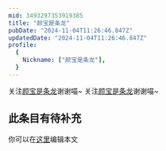 ```yaml
---
mid: 3493297353919385
title: "颜宝是条龙"
pubDate: "2024-11-04T11:26:46.847Z"
updatedDate: "2024-11-04T11:26:46.847Z"
profile:
  {
    Nickname: ["颜宝是条龙"],
  }
---
```


关注[颜宝是条龙](https://space.bilibili.com/3493297353919385)谢谢喵~ 关注[颜宝是条龙](https://space.bilibili.com/3493297353919385)谢谢喵~

## 此条目有待补充
你可以在[这里](https://github.com/Yuhanawa/VTuber.ICU/edit/master/src/content/v/颜宝是条龙/index.md)编辑本文

